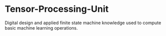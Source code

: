 # Tensor-Processing-Unit
Digital design and applied finite state machine knowledge used to compute basic machine learning operations.
